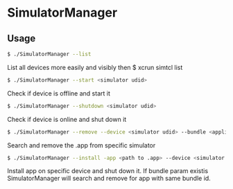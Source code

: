 # SimulatorManager

## Usage

```bash
$ ./SimulatorManager --list
```
List all devices more easily and visibly then $ xcrun simtcl list

```bash
$ ./SimulatorManager --start <simulator udid>
```
Check if device is offline and start it

```bash
$ ./SimulatorManager --shutdown <simulator udid>
```
Check if device is online and shut down it

```bash
$ ./SimulatorManager --remove --device <simulator udid> --bundle <application bundle>
```
Search and remove the .app from specific simulator

```bash
$ ./SimulatorManager --install -app <path to .app> --device <simulator udid> --bundle <application bundle>
```
Install app on specific device and shut down it. If bundle param existis SimulatorManager will search and remove for app with same bundle id.

